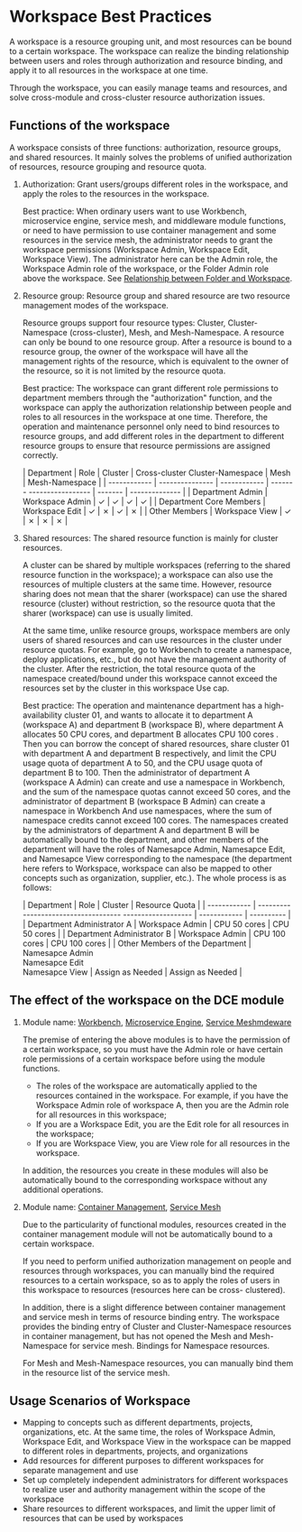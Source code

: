 # Workspace Best Practices

A workspace is a resource grouping unit, and most resources can be bound to a certain workspace.
The workspace can realize the binding relationship between users and roles through authorization and resource binding, and apply it to all resources in the workspace at one time.

Through the workspace, you can easily manage teams and resources, and solve cross-module and cross-cluster resource authorization issues.

## Functions of the workspace

A workspace consists of three functions: authorization, resource groups, and shared resources. It mainly solves the problems of unified authorization of resources, resource grouping and resource quota.



1. Authorization: Grant users/groups different roles in the workspace, and apply the roles to the resources in the workspace.

    Best practice: When ordinary users want to use Workbench, microservice engine, service mesh, and middleware module functions, or need to have permission to use container management and some resources in the service mesh, the administrator needs to grant the workspace permissions (Workspace Admin, Workspace Edit, Workspace View).
    The administrator here can be the Admin role, the Workspace Admin role of the workspace, or the Folder Admin role above the workspace.
    See [Relationship between Folder and Workspace](ws-folder.md).

2. Resource group: Resource group and shared resource are two resource management modes of the workspace.

    Resource groups support four resource types: Cluster, Cluster-Namespace (cross-cluster), Mesh, and Mesh-Namespace.
    A resource can only be bound to one resource group. After a resource is bound to a resource group, the owner of the workspace will have all the management rights of the resource, which is equivalent to the owner of the resource, so it is not limited by the resource quota.

    Best practice: The workspace can grant different role permissions to department members through the "authorization" function, and the workspace can apply the authorization relationship between people and roles to all resources in the workspace at one time. Therefore, the operation and maintenance personnel only need to bind resources to resource groups, and add different roles in the department to different resource groups to ensure that resource permissions are assigned correctly.

    | Department | Role | Cluster | Cross-cluster Cluster-Namespace | Mesh | Mesh-Namespace |
    | ------------ | --------------- | ------------ | ------- ----------------- | ------- | -------------- |
    | Department Admin | Workspace Admin | &check; | &check; | &check; | &check; |
    | Department Core Members | Workspace Edit | &check; | &cross; | &check; | &cross; |
    | Other Members | Workspace View | &check; | &cross; | &cross; | &cross; |

3. Shared resources: The shared resource function is mainly for cluster resources.

    A cluster can be shared by multiple workspaces (referring to the shared resource function in the workspace); a workspace can also use the resources of multiple clusters at the same time.
    However, resource sharing does not mean that the sharer (workspace) can use the shared resource (cluster) without restriction, so the resource quota that the sharer (workspace) can use is usually limited.

    At the same time, unlike resource groups, workspace members are only users of shared resources and can use resources in the cluster under resource quotas. For example, go to Workbench to create a namespace, deploy applications, etc., but do not have the management authority of the cluster. After the restriction, the total resource quota of the namespace created/bound under this workspace cannot exceed the resources set by the cluster in this workspace Use cap.

    Best practice: The operation and maintenance department has a high-availability cluster 01, and wants to allocate it to department A (workspace A) and department B (workspace B), where department A allocates 50 CPU cores, and department B allocates CPU 100 cores .
    Then you can borrow the concept of shared resources, share cluster 01 with department A and department B respectively, and limit the CPU usage quota of department A to 50, and the CPU usage quota of department B to 100.
    Then the administrator of department A (workspace A Admin) can create and use a namespace in Workbench, and the sum of the namespace quotas cannot exceed 50 cores, and the administrator of department B (workspace B Admin) can create a namespace in Workbench And use namespaces, where the sum of namespace credits cannot exceed 100 cores.
    The namespaces created by the administrators of department A and department B will be automatically bound to the department, and other members of the department will have the roles of Namesapce Admin, Namesapce Edit, and Namesapce View corresponding to the namespace (the department here refers to Workspace, workspace can also be mapped to other concepts such as organization, supplier, etc.). The whole process is as follows:

    | Department | Role | Cluster | Resource Quota |
    | ------------ | ------------------------------------ ------------------- | ------------ | ---------- |
    | Department Administrator A | Workspace Admin | CPU 50 cores | CPU 50 cores |
    | Department Administrator B | Workspace Admin | CPU 100 cores | CPU 100 cores |
    | Other Members of the Department | Namesapce Admin<br />Namesapce Edit<br />Namesapce View | Assign as Needed | Assign as Needed |

## The effect of the workspace on the DCE module

1. Module name: [Workbench](../../../amamba/intro/what.md), [Microservice Engine](../../../skoala/intro/what.md), [Service Mesh](../../../mspider/intro/what.md)[mdeware](../../../middleware/what.md)

    The premise of entering the above modules is to have the permission of a certain workspace, so you must have the Admin role or have certain role permissions of a certain workspace before using the module functions.

    - The roles of the workspace are automatically applied to the resources contained in the workspace. For example, if you have the Workspace Admin role of workspace A, then you are the Admin role for all resources in this workspace;
    - If you are a Workspace Edit, you are the Edit role for all resources in the workspace;
    - If you are Workspace View, you are View role for all resources in the workspace.

    In addition, the resources you create in these modules will also be automatically bound to the corresponding workspace without any additional operations.

2. Module name: [Container Management](../../../kpanda/intro/what.md), [Service Mesh](../../../mspider/intro/what.md )

    Due to the particularity of functional modules, resources created in the container management module will not be automatically bound to a certain workspace.

    If you need to perform unified authorization management on people and resources through workspaces, you can manually bind the required resources to a certain workspace, so as to apply the roles of users in this workspace to resources (resources here can be cross- clustered).

    In addition, there is a slight difference between container management and service mesh in terms of resource binding entry. The workspace provides the binding entry of Cluster and Cluster-Namespace resources in container management, but has not opened the Mesh and Mesh-Namespace for service mesh. Bindings for Namespace resources.

    For Mesh and Mesh-Namespace resources, you can manually bind them in the resource list of the service mesh.

## Usage Scenarios of Workspace

- Mapping to concepts such as different departments, projects, organizations, etc. At the same time, the roles of Workspace Admin, Workspace Edit, and Workspace View in the workspace can be mapped to different roles in departments, projects, and organizations
- Add resources for different purposes to different workspaces for separate management and use
- Set up completely independent administrators for different workspaces to realize user and authority management within the scope of the workspace
- Share resources to different workspaces, and limit the upper limit of resources that can be used by workspaces
